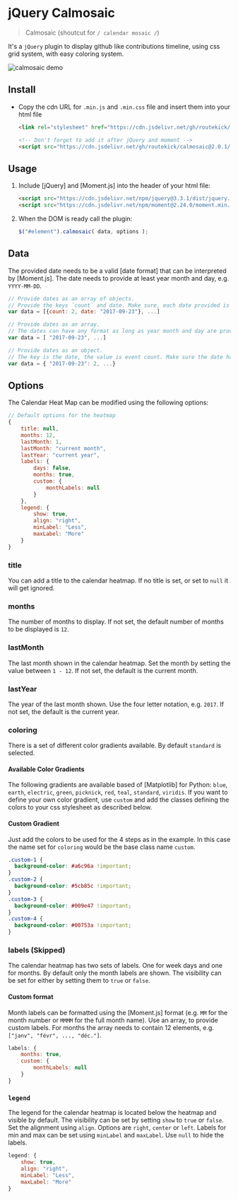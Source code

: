 # jQuery Calmosaic

> Calmosaic (shoutcut for `/ calendar mosaic /`)

It's a `jQuery` plugin to display github like contributions timeline, using css grid system, with easy coloring system.

![calmosaic demo](https://user-images.githubusercontent.com/17254073/55343067-ff8f3d00-54b2-11e9-918d-8cc26d3dccc0.PNG)

## Install

+ Copy the cdn URL for `.min.js` and `.min.css` file and insert them into your html file

    ```html
    <link rel="stylesheet" href="https://cdn.jsdelivr.net/gh/routekick/calmosaic@2.0.1/dist/jquery.calmosaic.min.css" />

    <!-- Don't forget to add it after jQuery and moment -->
    <script src="https://cdn.jsdelivr.net/gh/routekick/calmosaic@2.0.1/dist/jquery.calmosaic.min.js"></script>
    ```

## Usage

1. Include [jQuery] and [Moment.js] into the header of your html file:

    ```html
    <script src="https://cdn.jsdelivr.net/npm/jquery@3.3.1/dist/jquery.min.js"></script>
    <script src="https://cdn.jsdelivr.net/npm/moment@2.24.0/moment.min.js"></script>
    ```

2. When the DOM is ready call the plugin:

    ```JavaScript
    $("#element").calmosaic( data, options );
    ```

## Data

The provided date needs to be a valid [date format] that can be interpreted by [Moment.js].
The date needs to provide at least year month and day, e.g. `YYYY-MM-DD`.

```JavaScript
// Provide dates as an array of objects.
// Provide the keys `count` and date. Make sure, each date provided is unique for that day.
var data = [{count: 2, date: "2017-09-23"}, ...]

// Provide dates as an array.
// The dates can have any format as long as year month and day are provided.
var data = [ "2017-09-23", ...]

// Provide dates as an object.
// The key is the date, the value is event count. Make sure the date has this format: `YYYY-MM-DD`
var data = { "2017-09-23": 2, ...}
```

## Options

The Calendar Heat Map can be modified using the following options:

```JavaScript
// Default options for the heatmap
{
    title: null,
    months: 12,
    lastMonth: 1,
    lastMonth: "current month",
    lastYear: "current year",
    labels: {
        days: false,
        months: true,
        custom: {
            monthLabels: null
        }
    },
    legend: {
        show: true,
        align: "right",
        minLabel: "Less",
        maxLabel: "More"
    }
}
```

### title

You can add a title to the calendar heatmap. If no title is set, or set to `null` it will get ignored.

### months

The number of months to display. If not set, the default number of months to be displayed is `12`.

### lastMonth

The last month shown in the calendar heatmap. Set the month by setting the value between `1 - 12`. If not set, the default is the current month.

### lastYear

The year of the last month shown. Use the four letter notation, e.g. `2017`. If not set, the default is the current year.

### coloring

There is a set of different color gradients available. By default `standard` is selected.

#### Available Color Gradients

The following gradients are available based of [Matplotlib] for Python: `blue`, `earth`, `electric`, `green`, `picknick`, `red`, `teal`, `standard`, `viridis`. If you want to define your own color gradient, use `custom` and add the classes defining the colors to your css stylesheet as described below.

#### Custom Gradient

Just add the colors to be used for the 4 steps as in the example. In this case the name set for `coloring` would be the base class name `custom`.

```css
.custom-1 {
  background-color: #a6c96a !important;
}
.custom-2 {
  background-color: #5cb85c !important;
}
.custom-3 {
  background-color: #009e47 !important;
}
.custom-4 {
  background-color: #00753a !important;
}
```

### labels (Skipped)

The calendar heatmap has two sets of labels. One for week days and one for months. By default only the month labels are shown. The visibility can be set for either by setting them to `true` or `false`.

#### Custom format

Month labels can be formatted using the [Moment.js] format (e.g. `MM` for the month number or `MMMM` for the full month name). Use an array, to provide custom labels. For months the array needs to contain 12 elements, e.g. `["janv", "févr", ..., "déc."]`.

```JavaScript
labels: {
    months: true,
    custom: {
        monthLabels: null
    }
}
```

### `legend`

The legend for the calendar heatmap is located below the heatmap and visible by default. The visibility can be set by setting `show` to `true` or `false`. Set the alignment using `align`. Options are `right`, `center` or `left`. Labels for min and max can be set using `minLabel` and `maxLabel`. Use `null` to hide the labels.

```JavaScript
legend: {
    show: true,
    align: "right",
    minLabel: "Less",
    maxLabel: "More"
}
```
